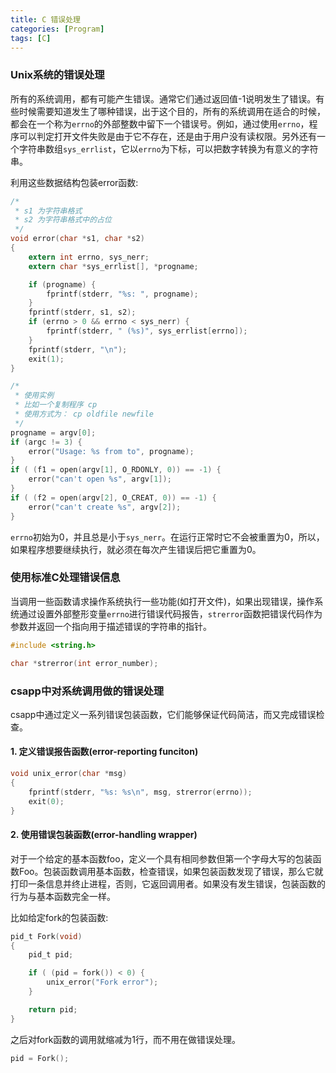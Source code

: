 ```yaml
---
title: C 错误处理
categories: [Program]
tags: [C]
---
```


### Unix系统的错误处理

所有的系统调用，都有可能产生错误。通常它们通过返回值-1说明发生了错误。有些时候需要知道发生了哪种错误，出于这个目的，所有的系统调用在适合的时候，都会在一个称为`errno`的外部整数中留下一个错误号。例如，通过使用`errno`，程序可以判定打开文件失败是由于它不存在，还是由于用户没有读权限。另外还有一个字符串数组`sys_errlist`，它以`errno`为下标，可以把数字转换为有意义的字符串。

利用这些数据结构包装error函数:

``` c
/*
 * s1 为字符串格式
 * s2 为字符串格式中的占位
 */
void error(char *s1, char *s2)
{
    extern int errno, sys_nerr;
    extern char *sys_errlist[], *progname;

    if (progname) {
        fprintf(stderr, "%s: ", progname);
    }
    fprintf(stderr, s1, s2);
    if (errno > 0 && errno < sys_nerr) {
        fprintf(stderr, " (%s)", sys_errlist[errno]);
    }
    fprintf(stderr, "\n");
    exit(1);
}

/*
 * 使用实例
 * 比如一个复制程序 cp
 * 使用方式为： cp oldfile newfile
 */
progname = argv[0];
if (argc != 3) {
    error("Usage: %s from to", progname);
}
if ( (f1 = open(argv[1], O_RDONLY, 0)) == -1) {
    error("can't open %s", argv[1]);
}
if ( (f2 = open(argv[2], O_CREAT, 0)) == -1) {
    error("can't create %s", argv[2]);
}
```

`errno`初始为0，并且总是小于`sys_nerr`。在运行正常时它不会被重置为0，所以，如果程序想要继续执行，就必须在每次产生错误后把它重置为0。

### 使用标准C处理错误信息

当调用一些函数请求操作系统执行一些功能(如打开文件)，如果出现错误，操作系统通过设置外部整形变量`errno`进行错误代码报告，`strerror`函数把错误代码作为参数并返回一个指向用于描述错误的字符串的指针。

``` c
#include <string.h>

char *strerror(int error_number);
```

### csapp中对系统调用做的错误处理

csapp中通过定义一系列错误包装函数，它们能够保证代码简洁，而又完成错误检查。

#### 1. 定义错误报告函数(error-reporting funciton)

``` c
void unix_error(char *msg)
{
    fprintf(stderr, "%s: %s\n", msg, strerror(errno));
    exit(0);
}
```

#### 2. 使用错误包装函数(error-handling wrapper)

对于一个给定的基本函数foo，定义一个具有相同参数但第一个字母大写的包装函数Foo。包装函数调用基本函数，检查错误，如果包装函数发现了错误，那么它就打印一条信息并终止进程，否则，它返回调用者。如果没有发生错误，包装函数的行为与基本函数完全一样。

比如给定fork的包装函数:

``` c
pid_t Fork(void)
{
    pid_t pid;

    if ( (pid = fork()) < 0) {
        unix_error("Fork error");
    }

    return pid;
}
```

之后对fork函数的调用就缩减为1行，而不用在做错误处理。

``` c
pid = Fork();
```
